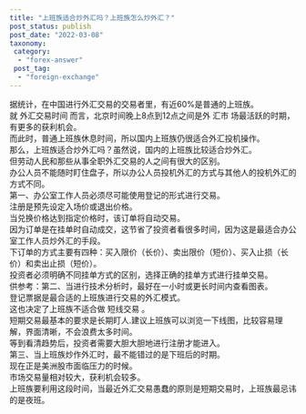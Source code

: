 ```yaml
---
title: "上班族适合炒外汇吗？上班族怎么炒外汇？"
post_status: publish
post_date: "2022-03-08"
taxonomy:
 category: 
  - "forex-answer"
 post_tag: 
  - "foreign-exchange"
---
```


据统计，在中国进行外汇交易的交易者里，有近60%是普通的上班族。  
就 外汇交易时间 而言，北京时间晚上8点到12点之间是外 汇市 场最活跃的时期，有更多的获利机会。  
而此时，普通上班族休息时间，所以国内上班族仍很适合外汇投机操作。  
那么，上班族适合炒外汇吗？虽然说，国内的上班族比较适合炒外汇。  
但劳动人民和那些从事全职外汇交易的人之间有很大的区别。  
办公人员不能随时盯住盘子，所以办公人员投机外汇的方式与其他人的投机外汇的方式不同。  
第一、办公室工作人员必须尽可能使用登记的形式进行交易。  
注册是预先设定入场价或退出价格。  
当兑换价格达到指定价格时，该订单将自动交易。  
因为订单是在挂单时自动成交，这节省了投资者看很多时间，因为这是最适合办公室工作人员炒外汇的手段。  
下订单的方式主要有四种：买入限价（长价）、卖出限价（短价）、买入止损（长价）和卖出止损（短价）。  
投资者必须明确不同挂单方式的区别，选择正确的挂单方式进行挂单交易。  
供参考：第二、当进行技术分析时，最好在一小时或更长时间内查看图表。  
登记票据是最合适的上班族进行交易的外汇模式。  
这也决定了上班族不适合做 短线交易 。  
短期交易最基本的要求是长期盯人.建议上班族可以浏览一下线图，比较容易理解，界面清晰，不会浪费太多时间。  
等到看清趋势后，投资者需要大胆大胆地进行注册才能进入。  
第三、当上班族炒作外汇时，最不能错过的是下班后的时期。  
现在正是美洲股市面临压力的时候。  
市场交易量相对较大，获利机会较多。  
上班族要利用这段时间，当最近外汇交易愚蠢的原则是短期交易时，上班族最忌讳的是夜班。
